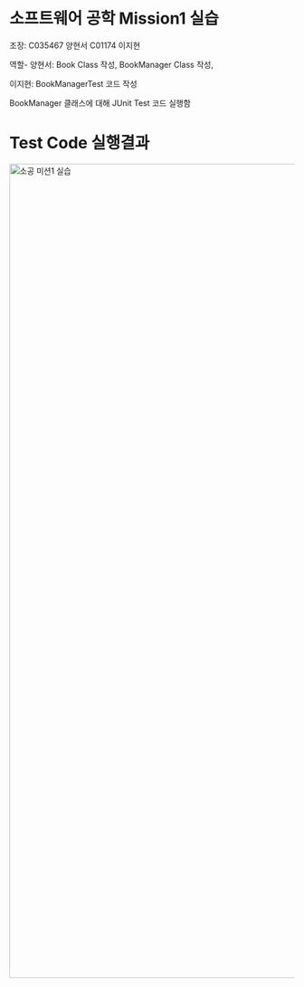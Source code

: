 # 소프트웨어 공학 Mission1 실습
조장: C035467 양현서
      C01174 이지현

역할- 양현서: Book Class 작성, BookManager Class 작성,  

이지현: BookManagerTest 코드 작성

BookManager 클래스에 대해 JUnit Test 코드 실행함

# Test Code 실행결과

<img width="1440" alt="소공 미션1 실습" src="https://github.com/gustjdid/software/assets/164537644/2c2bc192-a791-4e34-9288-38fc0608a09a">
